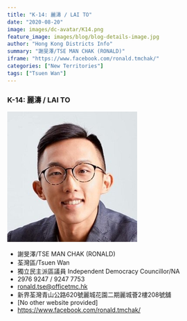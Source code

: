 ```yaml
---
title: "K-14: 麗濤 / LAI TO"
date: "2020-08-20"
image: images/dc-avatar/K14.png
feature_image: images/blog/blog-details-image.jpg
author: "Hong Kong Districts Info"
summary: "謝旻澤/TSE MAN CHAK (RONALD)"
iframe: "https://www.facebook.com/ronald.tmchak/"
categories: ["New Territories"]
tags: ["Tsuen Wan"]
---
```


### K-14: 麗濤 / LAI TO  
![](/images/dc-avatar/K14.png)  

 - 謝旻澤/TSE MAN CHAK (RONALD)  
 - 荃灣區/Tsuen Wan  
 - 獨立民主派區議員 Independent Democracy Councillor/NA  
 - 2976 9247 / 9247 7753  
 - ronald.tse@officetmc.hk  
 - 新界荃灣青山公路620號麗城花園二期麗城薈2樓208號舖  
 - [No other website provided]  
 - https://www.facebook.com/ronald.tmchak/
